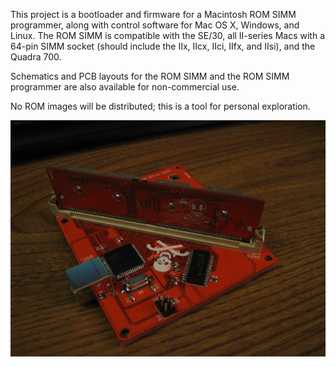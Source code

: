 This project is a bootloader and firmware for a Macintosh ROM SIMM programmer, along with control software for Mac OS X, Windows, and Linux. The ROM SIMM is compatible with the SE/30, all II-series Macs with a 64-pin SIMM socket (should include the IIx, IIcx, IIci, IIfx, and IIsi), and the Quadra 700.

Schematics and PCB layouts for the ROM SIMM and the ROM SIMM programmer are also available for non-commercial use.

No ROM images will be distributed; this is a tool for personal exploration.

![IMG_0587_shrunk_more.jpg](IMG_0587_shrunk_more.jpg)